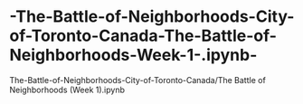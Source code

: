 # -The-Battle-of-Neighborhoods-City-of-Toronto-Canada-The-Battle-of-Neighborhoods-Week-1-.ipynb-
 The-Battle-of-Neighborhoods-City-of-Toronto-Canada/The Battle of Neighborhoods (Week 1).ipynb 
